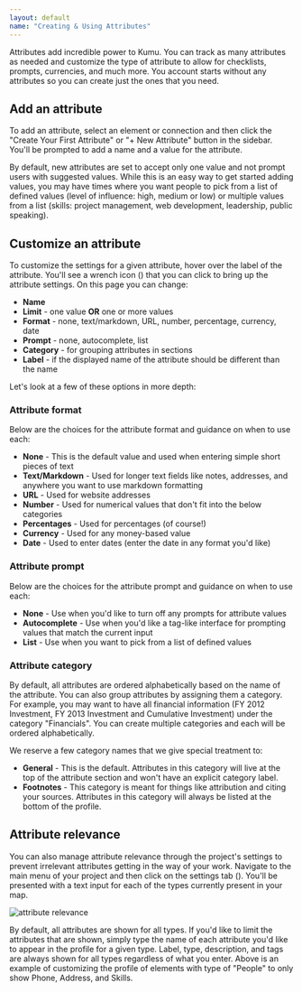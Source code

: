 ```yaml
---
layout: default
name: "Creating & Using Attributes"
---
```


Attributes add incredible power to Kumu. You can track as many attributes as needed and customize the type of attribute to allow for checklists, prompts, currencies, and much more. You account starts without any attributes so you can create just the ones that you need.

## Add an attribute
To add an attribute, select an element or connection and then click the "Create Your First Attribute" or "+ New Attribute" button in the sidebar. You'll be prompted to add a name and a value for the attribute.

By default, new attributes are set to accept only one value and not prompt users with suggested values. While this is an easy way to get started adding values, you may have times where you want people to pick from a list of defined values (level of influence: high, medium or low) or multiple values from a list (skills: project management, web development, leadership, public speaking).

## Customize an attribute
To customize the settings for a given attribute, hover over the label of the attribute. You'll see a wrench icon (<i class="fa fa-wrench"></i>) that you can click to bring up the attribute settings. On this page you can change:

* **Name**
* **Limit** - one value **OR** one or more values
* **Format** - none, text/markdown, URL, number, percentage, currency, date
* **Prompt** - none, autocomplete, list
* **Category** - for grouping attributes in sections
* **Label** - if the displayed name of the attribute should be different than the name



Let's look at a few of these options in more depth:

### Attribute format
Below are the choices for the attribute format and guidance on when to use each:

* **None** - This is the default value and used when entering simple short pieces of text
* **Text/Markdown** - Used for longer text fields like notes, addresses, and anywhere you want to use markdown formatting
* **URL** - Used for website addresses
* **Number** - Used for numerical values that don't fit into the below categories
* **Percentages** -  Used for percentages (of course!)
* **Currency** - Used for any money-based value
* **Date** - Used to enter dates (enter the date in any format you'd like)

### Attribute prompt
Below are the choices for the attribute prompt and guidance on when to use each:

* **None** - Use when you'd like to turn off any prompts for attribute values
* **Autocomplete** - Use when you'd like a tag-like interface for prompting values that match the current input
* **List** - Use when you want to pick from a list of defined values

### Attribute category
By default, all attributes are ordered alphabetically based on the name of the attribute. You can also group attributes by assigning them a category. For example, you may want to have all financial information (FY 2012 Investment, FY 2013 Investment and Cumulative Investment) under the category "Financials". You can create multiple categories and each will be ordered alphabetically.

We reserve a few category names that we give special treatment to:

* **General** - This is the default. Attributes in this category will live at the top of the attribute section and won't have an explicit category label.
* **Footnotes** - This category is meant for things like attribution and citing your sources. Attributes in this category will always be listed at the bottom of the profile.

## Attribute relevance
You can also manage attribute relevance through the project's settings to prevent irrelevant attributes getting in the way of your work. Navigate to the main menu of your project and then click on the settings tab (<i class="fa fa-cog"></i>). You'll be presented with a text input for each of the types currently present in your map.

![attribute relevance](/images/attribute-relevance.png)

By default, all attributes are shown for all types. If you'd like to limit the attributes that are shown, simply type the name of each attribute you'd like to appear in the profile for a given type. Label, type, description, and tags are always shown for all types regardless of what you enter. Above is an example of customizing the profile of elements with type of "People" to only show Phone, Address, and Skills.

